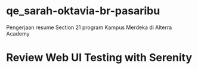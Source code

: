 # qe_sarah-oktavia-br-pasaribu

Pengerjaan resume Section 21 program Kampus Merdeka di Alterra Academy

# Review Web UI Testing with Serenity
